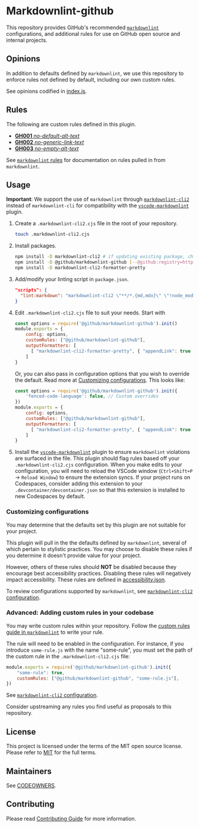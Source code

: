 # Markdownlint-github

This repository provides GitHub's recommended [`markdownlint`](https://github.com/DavidAnson/markdownlint) configurations, and additional rules for use on GitHub open source and internal projects.

## Opinions

In addition to defaults defined by `markdownlint`, we use this repository to enforce rules not defined by default, including our own custom rules.

See opinions codified in [index.js](./index.js).

## Rules

The following are custom rules defined in this plugin.

* [**GH001** _no-default-alt-text_](./docs/rules/GH001-no-default-alt-text.md)
* [**GH002** _no-generic-link-text_](./docs/rules/GH002-no-generic-link-text.md)
* [**GH003** _no-empty-alt-text_](./docs/rules/GH003-no-empty-alt-text.md)

See [`markdownlint` rules](https://github.com/DavidAnson/markdownlint#rules--aliases) for documentation on rules pulled in from `markdownlint`.

## Usage

**Important**: We support the use of `markdownlint` through [`markdownlint-cli2`](https://github.com/DavidAnson/markdownlint-cli2) instead of `markdownlint-cli` for compatibility with the [`vscode-markdownlint`](https://github.com/DavidAnson/vscode-markdownlint) plugin.

1. Create a `.markdownlint-cli2.cjs` file in the root of your repository.

    ```bash
    touch .markdownlint-cli2.cjs
    ```

2. Install packages.

    ```bash
    npm install -D markdownlint-cli2 # if updating existing package, check for updates
    npm install -D @github/markdownlint-github [--@github:registry=https://registry.npmjs.org]
    npm install -D markdownlint-cli2-formatter-pretty
    ```

3. Add/modify your linting script in `package.json`.

    ```json
    "scripts": {
      "lint:markdown": "markdownlint-cli2 \"**/*.{md,mdx}\" \"!node_modules\""
    }
    ```

4. Edit `.markdownlint-cli2.cjs` file to suit your needs. Start with

    ```js
    const options = require('@github/markdownlint-github').init()
    module.exports = {
        config: options,
        customRules: ["@github/markdownlint-github"],
        outputFormatters: [
          [ "markdownlint-cli2-formatter-pretty", { "appendLink": true } ] // ensures the error message includes a link to the rule documentation
        ]
    }
    ```

    Or, you can also pass in configuration options that you wish to override the default. Read more at [Customizing configurations](#customizing-configurations). 
    This looks like:

    ```js
    const options = require('@github/markdownlint-github').init({
        'fenced-code-language': false, // Custom overrides
    })
    module.exports = {
        config: options,
        customRules: ["@github/markdownlint-github"],
        outputFormatters: [
          [ "markdownlint-cli2-formatter-pretty", { "appendLink": true } ]
        ]
    }
    ```

5. Install the [`vscode-markdownlint`](https://marketplace.visualstudio.com/items?itemName=DavidAnson.vscode-markdownlint) plugin to ensure `markdownlint` violations are surfaced in the file. This plugin should flag rules based off your `.markdownlint-cli2.cjs` configuration. When you make edits to your configuration, you will need to reload the VSCode window (`Ctrl+Shift+P` -> `Reload Window`) to ensure the extension syncs. If your project runs on Codespaces, consider adding this extension to your `.devcontainer/devcontainer.json` so that this extension is installed to new Codespaces by default.

### Customizing configurations

You may determine that the defaults set by this plugin are not suitable for your project.

This plugin will pull in the the defaults defined by `markdownlint`, several of which pertain to stylistic practices. You may choose to disable these rules if you determine it doesn't provide value for your project.

However, others of these rules should **NOT** be disabled because they encourage best accessibility practices. Disabling these rules will negatively impact accessibility. These rules are defined in [accessibility.json](./style/accessibility.json).

To review configurations supported by `markdownlint`, see [`markdownlint-cli2` configuration](https://github.com/DavidAnson/markdownlint-cli2#configuration).

### Advanced: Adding custom rules in your codebase

You may write custom rules within your repository. Follow the [custom rules guide in `markdownlint`](https://github.com/DavidAnson/markdownlint/blob/main/doc/CustomRules.md) to write your rule.

The rule will need to be enabled in the configuration. For instance, if you introduce `some-rule.js` with the name "some-rule", you must set the path of the custom rule in the `.markdownlint-cli2.cjs` file:

```js
module.exports = require('@github/markdownlint-github').init({
    "some-rule": true,
    customRules: ["@github/markdownlint-github", "some-rule.js"],
})
```

See [`markdownlint-cli2` configuration](https://github.com/DavidAnson/markdownlint-cli2#configuration).

Consider upstreaming any rules you find useful as proposals to this repository.

## License

This project is licensed under the terms of the MIT open source license. Please refer to [MIT](./LICENSE.txt) for the full terms.

## Maintainers

See [CODEOWNERS](./CODEOWNERS).

## Contributing

Please read [Contributing Guide](./CONTRIBUTING.md) for more information.
